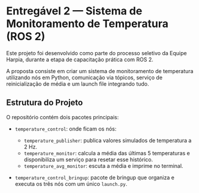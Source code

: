# Entregável 2 — Sistema de Monitoramento de Temperatura (ROS 2)

Este projeto foi desenvolvido como parte do processo seletivo da Equipe Harpia, durante a etapa de capacitação prática com ROS 2.

A proposta consiste em criar um sistema de monitoramento de temperatura utilizando nós em Python, comunicação via tópicos, serviço de reinicialização de média e um launch file integrando tudo.

## Estrutura do Projeto

O repositório contém dois pacotes principais:

- `temperature_control`: onde ficam os nós:
  - `temperature_publisher`: publica valores simulados de temperatura a 2 Hz.
  - `temperature_monitor`: calcula a média das últimas 5 temperaturas e disponibiliza um serviço para resetar esse histórico.
  - `temperature_avg_monitor`: escuta a média e imprime no terminal.

- `temperature_control_bringup`: pacote de bringup que organiza e executa os três nós com um único `launch.py`.
